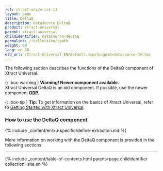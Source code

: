 ```yaml
---
ref: xtract-universal-13
layout: page
title: DeltaQ
description: Datasource DeltaQ
product: xtract-universal
parent: xtract-universal
childidentifier: datasource-deltaq
permalink: /:collection/:path
weight: 60
lang: en_GB
old_url: /Xtract-Universal-EN/default.aspx?pageid=datasource-deltaq
---
```


The following section describes the functions of the DeltaQ component of Xtract Universal.

{: .box-warning } 
**Warning! Newer component available.**<br>
Xtract Universal DeltaQ is an old component. If possible, use the newer component **[ODP](./odp)**.

{: .box-tip }
**Tip:** To get information on the basics of Xtract Universal, refer to [Getting Started with Xtract Universal](../getting-started). <br>


### How to use the DeltaQ component
{% include _content/en/xu-specific/define-extraction.md %}

More information on working with the DeltaQ component is provided in the following sections.

---

{% include _content/table-of-contents.html parent=page.childidentifier collection=site.en %}

